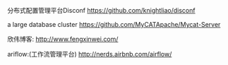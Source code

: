 分布式配置管理平台Disconf  https://github.com/knightliao/disconf

 a large database cluster  https://github.com/MyCATApache/Mycat-Server
 
 欣伟博客:  http://www.fengxinwei.com/
 
 ariflow:(工作流管理平台) http://nerds.airbnb.com/airflow/
 

